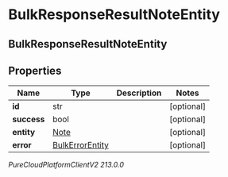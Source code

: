 # BulkResponseResultNoteEntity

## BulkResponseResultNoteEntity

## Properties

|Name | Type | Description | Notes|
|------------ | ------------- | ------------- | -------------|
| **id** | str |  | [optional] |
| **success** | bool |  | [optional] |
| **entity** | [Note](Note) |  | [optional] |
| **error** | [BulkErrorEntity](BulkErrorEntity) |  | [optional] |



_PureCloudPlatformClientV2 213.0.0_
